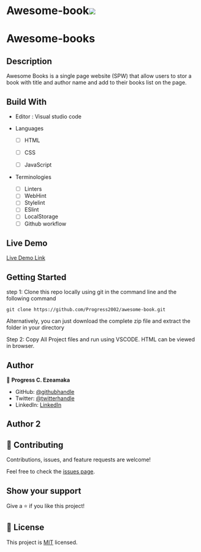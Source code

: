 # Awesome-book![](https://img.shields.io/badge/Microverse-blueviolet)

# Awesome-books

## Description

Awesome Books is a single page website (SPW) that allow users to stor a book with title and author name and add to their books list on the page.

## Build With

- Editor : Visual studio code

- Languages

  - [ ] HTML
  - [ ] CSS
  - [ ] JavaScript


- Terminologies
  - [ ] Linters
  - [ ] WebHint
  - [ ] Stylelint
  - [ ] ESlint
  - [ ] LocalStorage
  - [ ] Github workflow

## Live Demo 

[Live Demo Link](https://progress2002.github.io/awesome-book/)

<!-- ## Link to Presentation on this Project

[See Presentation]() -->


## Getting Started

step 1:
Clone this repo locally using git in the command line and the following command

```
git clone https://github.com/Progress2002/awesome-book.git
```

Alternatively, you can just download the complete zip file and extract the folder in your directory

Step 2:
Copy All Project files and run using VSCODE. HTML can be viewed in browser.



## Author 

👤 **Progress C. Ezeamaka**

- GitHub: [@githubhandle](https://github.com/Progress2002)
- Twitter: [@twitterhandle](https://twitter.com/Progress_2002)
- LinkedIn: [LinkedIn](https://www.linkedin.com/in/progress-ezeamaka-27b114247)

## Author 2

## 🤝 Contributing

Contributions, issues, and feature requests are welcome!

Feel free to check the [issues page](https://github.com/Progress2002/awesome-book/issues).

## Show your support

Give a ⭐️ if you like this project!

## 📝 License

This project is [MIT](https://github.com/Progress2002/awesome-book/blob/main/LICENSE) licensed.


